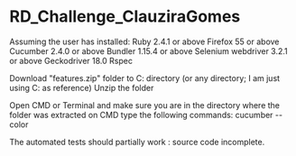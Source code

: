 # RD_Challenge_ClauziraGomes


Assuming the user has installed:
Ruby 2.4.1 or above
Firefox 55 or above
Cucumber 2.4.0 or above
Bundler 1.15.4 or above
Selenium webdriver 3.2.1 or above 
Geckodriver 18.0
Rspec


Download "features.zip" folder to C: directory (or any directory; I am just using C: as reference)
Unzip the folder

Open CMD or Terminal and make sure you are in the directory where the folder was extracted
on CMD type the following commands: 
cucumber -- color 

The automated tests should partially work : source code incomplete.


